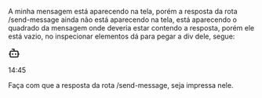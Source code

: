 A minha mensagem está aparecendo na tela, porém a resposta da rota /send-message ainda não está aparecendo na tela, está aparecendo o quadrado da mensagem onde deveria estar contendo a resposta, porém ele está vazio, no inspecionar elementos dá para pegar a div dele, segue:

<div class="flex-shrink-0 w-8 h-8 rounded-full flex items-center justify-center text-white bg-blue-500"><svg xmlns="http://www.w3.org/2000/svg" width="24" height="24" viewBox="0 0 24 24" fill="none" stroke="currentColor" stroke-width="2" stroke-linecap="round" stroke-linejoin="round" class="lucide lucide-bot w-5 h-5"><path d="M12 8V4H8"></path><rect width="16" height="12" x="4" y="8" rx="2"></rect><path d="M2 14h2"></path><path d="M20 14h2"></path><path d="M15 13v2"></path><path d="M9 13v2"></path></svg></div><div class="flex-1"><div class="rounded-lg p-4 shadow-sm bg-white dark:bg-gray-700 text-gray-800 dark:text-gray-200"><p class="whitespace-pre-wrap"></p></div><span class="text-xs text-gray-500 dark:text-gray-400 mt-1 block ">14:45</span></div>

Faça com que a resposta da rota /send-message, seja impressa nele.